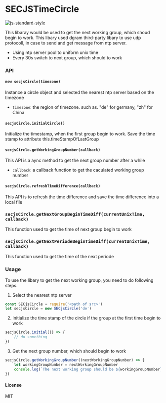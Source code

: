 # SECJSTimeCircle
[![js-standard-style](https://cdn.rawgit.com/feross/standard/master/badge.svg)](https://github.com/feross/standard)

This libaray would be used to get the next working group, which shoud begin to work.
This libary used dgram third-party libary to use udp protocoll, in case to send and get message from ntp server.

- Using ntp server pool to uniform unix time
- Every 30s switch to next group, which should to work

### API

#### `new secjsCircle(timezone)`
Instance a circle object and selected the nearest ntp server based on the timezone
- `timezone`: the region of timezone. such as. "de" for germany, "zh" for China

#### `secjsCircle.initialCircle()`
Initialize the timestamp, when the first group begin to work. Save the time stamp to attribute this.timeStampOfLastGroup

#### `secjsCircle.getWorkingGroupNumber(callback)`
This API is a aync method to get the next group number after a while
- `callback`: a callback function to get the caculated working group number

#### `secjsCircle.refreshTimeDifference(callback)`
This API is to refresh the time difference and save the time difference into a local file

### `secjsCircle.getNextGroupBeginTimeDiff(currentUnixTime, callback)`
This function used to get the time of next group begin to work

### `secjsCircle.getNextPeriodeBeginTimeDiff(currentUnixTime, callback)`
This function used to get the time of the next periode


### Usage
To use the libary to get the next working group, you need to do following steps.
1. Select the nearest ntp server
```js
const SECjsCircle = require('<path of src>')
let secjsCircle = new SECjsCircle('de')
```
2. Initialize the time stamp of the circle if the group at the first time begin to work
```js
secjsCircle.initial(() => {
    // do something
})
```
3. Get the next group number, which should begin to work
```js
secjsCircle.getWorkingGroupNumber((nextWorkingGroupNumber) => {
    let workingGroupNumber = nextWorkingGroupNumber
    console.log(`The next working group should be ${workingGroupNumber}`)
})
```

#### License

MIT